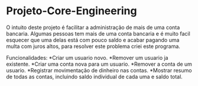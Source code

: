 # Projeto-Core-Engineering

O intuito deste projeto é facilitar a administração de mais de uma conta bancaria.
Algumas pessoas tem mais de uma conta bancaria e é muito facil esquecer que uma delas está com pouco saldo e acabar pagando uma multa com juros altos, para resolver este problema criei este programa.

Funcionalidades: 
  *Criar um usuario novo.
  *Remover um usuario ja existente.
  *Criar uma conta nova para um usuario.
  *Remover a conta de um usuario.
  *Registrar movimentação de dinheiro nas contas.
  *Mostrar resumo de todas as contas, incluindo saldo individual de cada uma e saldo total.
